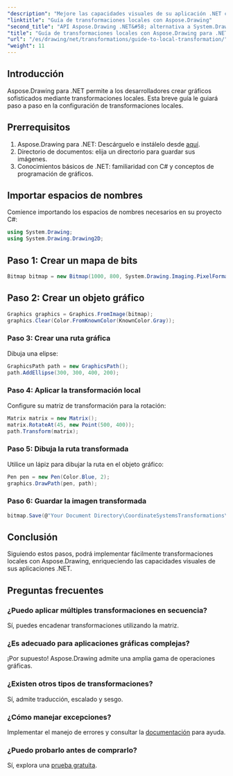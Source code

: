 ```yaml
---
"description": "Mejore las capacidades visuales de su aplicación .NET con transformaciones locales mediante Aspose.Drawing. Este completo tutorial le guía a través del proceso de creación de gráficos impactantes mediante la aplicación de matrices de transformación."
"linktitle": "Guía de transformaciones locales con Aspose.Drawing"
"second_title": "API Aspose.Drawing .NET&#58; alternativa a System.Drawing.Common"
"title": "Guía de transformaciones locales con Aspose.Drawing para .NET"
"url": "/es/drawing/net/transformations/guide-to-local-transformation/"
"weight": 11
---
```


## Introducción

Aspose.Drawing para .NET permite a los desarrolladores crear gráficos sofisticados mediante transformaciones locales. Esta breve guía le guiará paso a paso en la configuración de transformaciones locales.

## Prerrequisitos

1. Aspose.Drawing para .NET: Descárguelo e instálelo desde [aquí](https://releases.aspose.com/drawing/net/).
2. Directorio de documentos: elija un directorio para guardar sus imágenes.
3. Conocimientos básicos de .NET: familiaridad con C# y conceptos de programación de gráficos.

## Importar espacios de nombres

Comience importando los espacios de nombres necesarios en su proyecto C#:

```csharp
using System.Drawing;
using System.Drawing.Drawing2D;
```

## Paso 1: Crear un mapa de bits

```csharp
Bitmap bitmap = new Bitmap(1000, 800, System.Drawing.Imaging.PixelFormat.Format32bppPArgb);
```

## Paso 2: Crear un objeto gráfico

```csharp
Graphics graphics = Graphics.FromImage(bitmap);
graphics.Clear(Color.FromKnownColor(KnownColor.Gray));
```

### Paso 3: Crear una ruta gráfica

Dibuja una elipse:

```csharp
GraphicsPath path = new GraphicsPath();
path.AddEllipse(300, 300, 400, 200);
```

### Paso 4: Aplicar la transformación local

Configure su matriz de transformación para la rotación:

```csharp
Matrix matrix = new Matrix();
matrix.RotateAt(45, new Point(500, 400));
path.Transform(matrix);
```

### Paso 5: Dibuja la ruta transformada

Utilice un lápiz para dibujar la ruta en el objeto gráfico:

```csharp
Pen pen = new Pen(Color.Blue, 2);
graphics.DrawPath(pen, path);
```

### Paso 6: Guardar la imagen transformada

```csharp
bitmap.Save(@"Your Document Directory\CoordinateSystemsTransformations\LocalTransformation_out.png");
```

## Conclusión

Siguiendo estos pasos, podrá implementar fácilmente transformaciones locales con Aspose.Drawing, enriqueciendo las capacidades visuales de sus aplicaciones .NET.

## Preguntas frecuentes

### ¿Puedo aplicar múltiples transformaciones en secuencia?  
Sí, puedes encadenar transformaciones utilizando la matriz.

### ¿Es adecuado para aplicaciones gráficas complejas?  
¡Por supuesto! Aspose.Drawing admite una amplia gama de operaciones gráficas.

### ¿Existen otros tipos de transformaciones?  
Sí, admite traducción, escalado y sesgo.

### ¿Cómo manejar excepciones?  
Implementar el manejo de errores y consultar la [documentación](https://reference.aspose.com/drawing/net/) para ayuda.

### ¿Puedo probarlo antes de comprarlo?  
Sí, explora una [prueba gratuita](https://releases.aspose.com/).